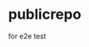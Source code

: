 # publicrepo
for e2e test




















































































































































































































































































































































































































































































































































































































































































































































































































































































































































































































































































































































































































































































































